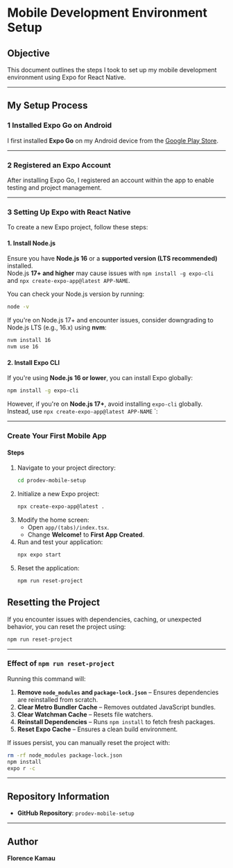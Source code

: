 # Mobile Development Environment Setup

## Objective
This document outlines the steps I took to set up my mobile development environment using Expo for React Native.

---

## My Setup Process

### 1️ Installed Expo Go on Android
I first installed **Expo Go** on my Android device from the [Google Play Store](https://play.google.com/store/apps/details?id=host.exp.exponent).

---

### 2 Registered an Expo Account
After installing Expo Go, I registered an account within the app to enable testing and project management.


---

### 3 Setting Up Expo with React Native

To create a new Expo project, follow these steps:

#### 1. Install Node.js
Ensure you have **Node.js 16** or a **supported version (LTS recommended)** installed.  
Node.js **17+ and higher** may cause issues with `npm install -g expo-cli` and `npx create-expo-app@latest APP-NAME`.

You can check your Node.js version by running:

```sh
node -v
```

If you're on Node.js 17+ and encounter issues, consider downgrading to Node.js LTS (e.g., 16.x) using **nvm**:

```sh
nvm install 16
nvm use 16
```

#### 2. Install Expo CLI

If you're using **Node.js 16 or lower**, you can install Expo globally:

```sh
npm install -g expo-cli
```

However, if you're on **Node.js 17+**, avoid installing `expo-cli` globally. Instead, use `npx create-expo-app@latest APP-NAME`
`:

---

### **Create Your First Mobile App**

#### Steps
1. Navigate to your project directory:
   ```sh
   cd prodev-mobile-setup
   ```
2. Initialize a new Expo project:
   ```sh
   npx create-expo-app@latest .
   ```
3. Modify the home screen:
   - Open `app/(tabs)/index.tsx`.
   - Change **Welcome!** to **First App Created**.
4. Run and test your application:
   ```sh
   npx expo start
   ```
5. Reset the application:
   ```sh
   npm run reset-project
   ```

## Resetting the Project
If you encounter issues with dependencies, caching, or unexpected behavior, you can reset the project using:

```sh
npm run reset-project
```

---

### Effect of `npm run reset-project`
Running this command will:
1. **Remove `node_modules` and `package-lock.json`** – Ensures dependencies are reinstalled from scratch.
2. **Clear Metro Bundler Cache** – Removes outdated JavaScript bundles.
3. **Clear Watchman Cache** – Resets file watchers.
4. **Reinstall Dependencies** – Runs `npm install` to fetch fresh packages.
5. **Reset Expo Cache** – Ensures a clean build environment.

If issues persist, you can manually reset the project with:

```sh
rm -rf node_modules package-lock.json
npm install
expo r -c
```

---


## Repository Information
- **GitHub Repository**: `prodev-mobile-setup`

---

## Author
**Florence Kamau**
